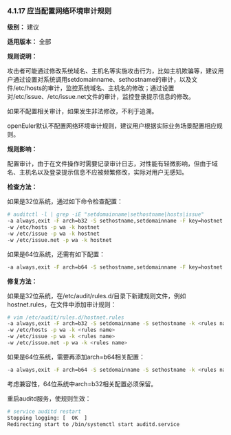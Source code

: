 ### 4.1.17 应当配置网络环境审计规则

**级别：** 建议

**适用版本：** 全部

**规则说明：** 

攻击者可能通过修改系统域名、主机名等实施攻击行为，比如主机欺骗等，建议用户通过设置对系统调用setdomainname、sethostname的审计，以及文件/etc/hosts的审计，监控系统域名、主机名的修改；通过设置对/etc/issue、/etc/issue.net文件的审计，监控登录提示信息的修改。

如果不配置相关审计，如果发生非法修改，不利于追溯。

openEuler默认不配置网络环境审计规则，建议用户根据实际业务场景配置相应规则。

**规则影响：**

配置审计，由于在文件操作时需要记录审计日志，对性能有轻微影响，但由于域名、主机名以及登录提示信息不应被频繁修改，实际对用户无感知。

**检查方法：**

如果是32位系统，通过如下命令检查配置：

```bash
# auditctl -l | grep -iE "setdomainname|sethostname|hosts|issue"
-a always,exit -F arch=b32 -S sethostname,setdomainname -F key=hostnet
-w /etc/hosts -p wa -k hostnet
-w /etc/issue -p wa -k hostnet
-w /etc/issue.net -p wa -k hostnet
```

如果是64位系统，还需有如下配置：
```bash
-a always,exit -F arch=b64 -S sethostname,setdomainname -F key=hostnet
```

**修复方法：**

如果是32位系统，在/etc/audit/rules.d/目录下新建规则文件，例如hostnet.rules，在文件中添加审计规则：

```bash
# vim /etc/audit/rules.d/hostnet.rules
-a always,exit -F arch=b32 -S setdomainname -S sethostname -k <rules name>
-w /etc/hosts -p wa -k <rules name>
-w /etc/issue -p wa -k <rules name>
-w /etc/issue.net -p wa -k <rules name>
```
如果是64位系统，需要再添加arch=b64相关配置：
```bash
-a always,exit -F arch=b64 -S setdomainname -S sethostname -k <rules name>
```
考虑兼容性，64位系统中arch=b32相关配置必须保留。

重启auditd服务，使规则生效：

```bash
# service auditd restart
Stopping logging: [  OK  ]
Redirecting start to /bin/systemctl start auditd.service
```